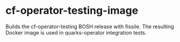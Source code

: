 # cf-operator-testing-image

Builds the cf-operator-testing BOSH release with fissile. The resulting Docker image is used in quarks-operator integration tests.
